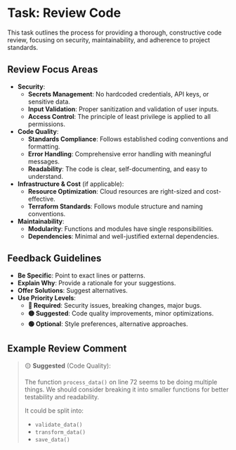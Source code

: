 # Task: Review Code

This task outlines the process for providing a thorough, constructive code review, focusing on security, maintainability, and adherence to project standards.

## Review Focus Areas

-   **Security**:
    -   **Secrets Management**: No hardcoded credentials, API keys, or sensitive data.
    -   **Input Validation**: Proper sanitization and validation of user inputs.
    -   **Access Control**: The principle of least privilege is applied to all permissions.
-   **Code Quality**:
    -   **Standards Compliance**: Follows established coding conventions and formatting.
    -   **Error Handling**: Comprehensive error handling with meaningful messages.
    -   **Readability**: The code is clear, self-documenting, and easy to understand.
-   **Infrastructure & Cost** (if applicable):
    -   **Resource Optimization**: Cloud resources are right-sized and cost-effective.
    -   **Terraform Standards**: Follows module structure and naming conventions.
-   **Maintainability**:
    -   **Modularity**: Functions and modules have single responsibilities.
    -   **Dependencies**: Minimal and well-justified external dependencies.

## Feedback Guidelines

-   **Be Specific**: Point to exact lines or patterns.
-   **Explain Why**: Provide a rationale for your suggestions.
-   **Offer Solutions**: Suggest alternatives.
-   **Use Priority Levels**:
    -   **🔴 Required**: Security issues, breaking changes, major bugs.
    -   **🟡 Suggested**: Code quality improvements, minor optimizations.
    -   **🟢 Optional**: Style preferences, alternative approaches.

## Example Review Comment

> 🟡 **Suggested** (Code Quality):
>
> The function `process_data()` on line 72 seems to be doing multiple things. We should consider breaking it into smaller functions for better testability and readability.
>
> It could be split into:
>
> -   `validate_data()`
> -   `transform_data()`
> -   `save_data()`
